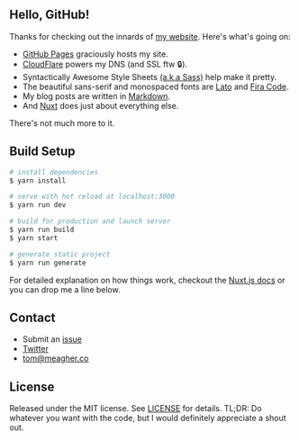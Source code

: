 ## Hello, GitHub!

Thanks for checking out the innards of [my website](https://meagher.co/). Here's what's going on:

* [GitHub Pages](https://pages.github.com) graciously hosts my site.
* [CloudFlare](http://www.cloudflare.com) powers my DNS (and SSL ftw 🔒).
* Syntactically Awesome Style Sheets [(a.k.a Sass)](http://sass-lang.com) help make it pretty.
* The beautiful sans-serif and monospaced fonts are [Lato](https://latofonts.com) and [Fira Code](https://github.com/tonsky/FiraCode).
* My blog posts are written in [Markdown](https://daringfireball.net/projects/markdown/).
* And [Nuxt](https://nuxtjs.org/) does just about everything else.

There's not much more to it.

## Build Setup

``` bash
# install dependencies
$ yarn install

# serve with hot reload at localhost:3000
$ yarn run dev

# build for production and launch server
$ yarn run build
$ yarn start

# generate static project
$ yarn run generate
```

For detailed explanation on how things work, checkout the [Nuxt.js docs](https://github.com/nuxt/nuxt.js) or you can drop me a line below.

## Contact

* Submit an [issue](https://github.com/tmm/tmm.github.io/issues)
* [Twitter](https://twitter.com/tomfme)
* tom@meagher.co

## License

Released under the MIT license. See [LICENSE](https://github.com/tmm/tmm.github.io/LICENSE) for details. TL;DR: Do whatever you want with the code, but I would definitely appreciate a shout out.
